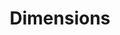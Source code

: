 ---
layout: default
bigquery: https://console.cloud.google.com/bigquery?p=covid-19-dimensions-ai&page=table&d=data&t=publications
contributors: Digital Science, https://www.digital-science.com/
cost: Free for personal, non-commercial use.
description: Dimensions contains more than 100 million publications, ranging from
  articles published in scholarly journals, books and book chapters, to preprints
  and conference proceedings. All publications are contextualized with linked data
  sets, funding, publications, patents, clinical trials, and policy documents. You
  can also view associated categories, funders, institutions, and researcher profiles.
documentation: https://docs.dimensions.ai/bigquery/index.html
last_edit: 04/09/2022, 15:45:49
location: https://www.dimensions.ai/products/free/
maintained_by: Digital Science, https://www.digital-science.com/
schema_fields:
- start_year
- date_imported_gbq
- cpc
- editors
- legal_status
- book_series_title
- granted_year
- associated_publication_doi
- funding_chf
- types
- eisbn
- aliases
- established
- phase
- expiration_date
- inventor_names
- funding_jpy
- funder_orgs
- volume
- type
- funding_details
- wikipedia_url
- start_date
- grant_number
- book_title
- citations
- priority_date
- research_org_countries
- repository_id
- date
- acronyms
- funding_cad
- application_number
- category_uoa
- category_hrcs_rac
- pages
- associated_publication_id
- language
- investigators
- funding_usd
- research_orgs
- category_bra
- associated_publication_pmid
- year
- funding_cny
- reference_ids
- patent_ids
- isbn
- funder_org_cities
- journal_lists
- filing_year
- original_title
- publication_year
- open_access_categories_v2
- associated_grant_ids
- gender
- category_sdg
- funding_nzd
- category_hrcs_hc
- citation_string
- id
- ipcr
- expiration_year
- embargo_date
- funding_amount
- end_year
- title
- external_ids
- categories
- funder_org_countries
- associated_publication_arxiv_id
- resulting_publication_ids
- jurisdiction
- original_assignee_countries
- funding_aud
- acknowledgements
- journal
- doi
- date_inserted
- subtitles
- description
- current_assignee
- repository_name
- category_rcdc
- status
- open_access_categories
- issue
- supporting_grant_ids
- publication_date
- funding_eur
- research_org_country_names
- registry
- original_assignee_orgs
- date_print
- priority_year
- date_modified
- original_assignee
- date_online
- authors
- family_id
- family_members_ids
- source_id
- labels
- acronym
- funder_org_acronyms
- linkout
- funder_org
- filing_date
- altmetrics
- filing_status
- funder_org_state_codes
- assignee_orgs
- interventions
- date_normal
- current_assignee_countries
- legal_events
- category_icrp_ct
- pmcid
- concepts
- end_date
- active_years
- granted_date
- abstract
- metrics
- email_address
- citations_count
- research_org_state_codes
- research_org_state_names
- cited_by_ids
- name
- conditions
- organisation_details
- conference
- research_org_city_names
- funding_currency
- funding_gbp
- address
- researcher_ids
- publication_ids
- foa_number
- pmid
- current_assignee_orgs
- resulting_publication_doi
- family_count
- research_org_cities
- repository_url
- category_hra
- license
- arxiv_id
- original_abstract
- assignee_countries
- proceedings_title
- funder_countries
- kind
- relationships
- category_for
- mesh_headings
- publisher
- category_icrp_cso
- mesh_terms
- created_date
- parent_id
- links
- brief_title
- clinical_trial_ids
shortname: dimensions
tags:
- scholarly literature
- patents
- funding
- clinical trials
- academic profiles
terms_of_use: 'Use of both the Dimensions COVID-19 dataset and full Dimensions dataset
  are subject to the Dimensions Terms of use: https://www.dimensions.ai/policies-terms-legal '
title: Dimensions
uuid: dcff88bd-fe6b-4fdb-8159-809bf9d7bc1c
---